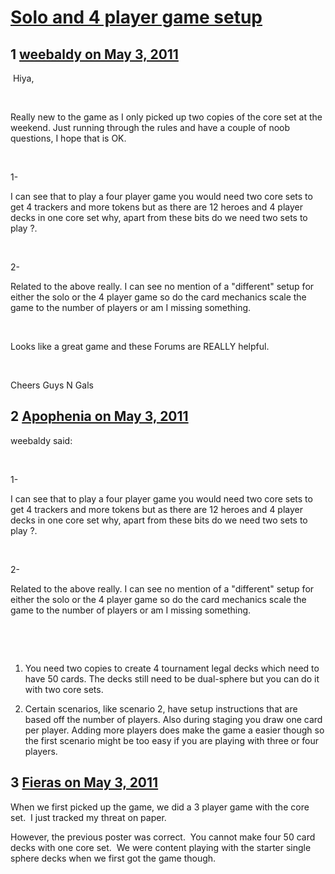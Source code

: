 # [Solo and 4 player game setup](https://community.fantasyflightgames.com/topic/46185-solo-and-4-player-game-setup/)

## 1 [weebaldy on May 3, 2011](https://community.fantasyflightgames.com/topic/46185-solo-and-4-player-game-setup/?do=findComment&comment=462787)

 Hiya,

 

Really new to the game as I only picked up two copies of the core set at the weekend. Just running through the rules and have a couple of noob questions, I hope that is OK.

 

1-

I can see that to play a four player game you would need two core sets to get 4 trackers and more tokens but as there are 12 heroes and 4 player decks in one core set why, apart from these bits do we need two sets to play ?. 

 

2-

Related to the above really. I can see no mention of a "different" setup for either the solo or the 4 player game so do the card mechanics scale the game to the number of players or am I missing something.

 

Looks like a great game and these Forums are REALLY helpful.

 

Cheers Guys N Gals

## 2 [Apophenia on May 3, 2011](https://community.fantasyflightgames.com/topic/46185-solo-and-4-player-game-setup/?do=findComment&comment=462836)

weebaldy said:

 

1-

I can see that to play a four player game you would need two core sets to get 4 trackers and more tokens but as there are 12 heroes and 4 player decks in one core set why, apart from these bits do we need two sets to play ?. 

 

2-

Related to the above really. I can see no mention of a "different" setup for either the solo or the 4 player game so do the card mechanics scale the game to the number of players or am I missing something.

 

 

1. You need two copies to create 4 tournament legal decks which need to have 50 cards. The decks still need to be dual-sphere but you can do it with two core sets.

2. Certain scenarios, like scenario 2, have setup instructions that are based off the number of players. Also during staging you draw one card per player. Adding more players does make the game a easier though so the first scenario might be too easy if you are playing with three or four players. 

## 3 [Fieras on May 3, 2011](https://community.fantasyflightgames.com/topic/46185-solo-and-4-player-game-setup/?do=findComment&comment=462849)

When we first picked up the game, we did a 3 player game with the core set.  I just tracked my threat on paper.

However, the previous poster was correct.  You cannot make four 50 card decks with one core set.  We were content playing with the starter single sphere decks when we first got the game though.

